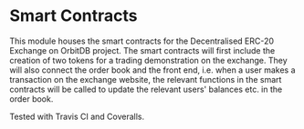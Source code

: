 # Smart Contracts

This module houses the smart contracts for the Decentralised ERC-20 Exchange on OrbitDB project. The smart contracts will first include the creation of two tokens for a trading demonstration on the exchange. They will also connect the order book and the front end, i.e. when a user makes a transaction on the exchange website, the relevant functions in the smart contracts will be called to update the relevant users' balances etc. in the order book.

Tested with Travis CI and Coveralls.
